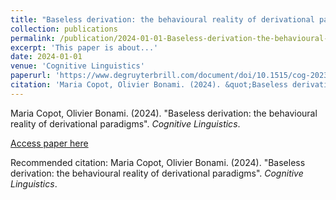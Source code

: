 ```yaml
---
title: "Baseless derivation: the behavioural reality of derivational paradigms"
collection: publications
permalink: /publication/2024-01-01-Baseless-derivation-the-behavioural-reality-of-der
excerpt: 'This paper is about...'
date: 2024-01-01
venue: 'Cognitive Linguistics'
paperurl: 'https://www.degruyterbrill.com/document/doi/10.1515/cog-2023-0018/html?lang=en'
citation: 'Maria Copot, Olivier Bonami. (2024). &quot;Baseless derivation: the behavioural reality of derivational paradigms&quot;. <i>Cognitive Linguistics</i>.'
---
```


Maria Copot, Olivier Bonami. (2024). "Baseless derivation: the behavioural reality of derivational paradigms". <i>Cognitive Linguistics</i>.

[Access paper here](https://www.degruyterbrill.com/document/doi/10.1515/cog-2023-0018/html?lang=en)

Recommended citation: Maria Copot, Olivier Bonami. (2024). "Baseless derivation: the behavioural reality of derivational paradigms". <i>Cognitive Linguistics</i>.

